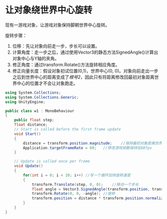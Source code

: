 # 让对象绕世界中心旋转

现有一游戏对象，让游戏对象保持脚朝世界中心旋转。

旋转步骤：

1. 位移：先让对象向前走一步，步长可以设置。
2. 计算角度：走一步之后，通过使用Vector3的静态方法SignedAngle()计算出对象中心与Y轴的夹角。
3. 修正角度：通过transform.Rotate()方法旋转相应角度。
4. 修正向量长度：假设对象初试位置(0,1)，世界中心(0, 0)。对象向前走出一步之后到世界中心的距离变成了*根号2*，因此只有将距离修改回最初对象距离世界中心的位置才不会让对象跑走。


```C#
using System.Collections;
using System.Collections.Generic;
using UnityEngine;

public class w1 : MonoBehaviour
{
    public float step;
    float distance;
    // Start is called before the first frame update
    void Start()
    {
        distance = transform.position.magnitude;	//保持最初对象距离世界的长度
        Application.targetFrameRate = 60;	//修改游戏帧数保持在60fps
    }

    // Update is called once per frame
    void Update()
    {
        for(int i = 0; i < 10; i++) //写一个循环加快旋转速度
        {
            transform.Translate(step, 0, 0); 	//移动一个步长
            float angle = Vector3.SignedAngle(transform.position, transform.up, Vector3.forward);	//计算出角度
            transform.Rotate(0, 0, -angle);	//旋转
            transform.position = distance * transform.position.normalized;	//修正向量长度
        }
    }
}

```

